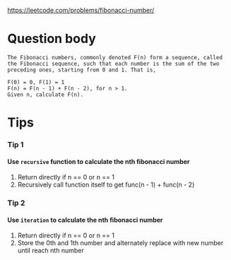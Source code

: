 https://leetcode.com/problems/fibonacci-number/

# Question body
```
The Fibonacci numbers, commonly denoted F(n) form a sequence, called the Fibonacci sequence, such that each number is the sum of the two preceding ones, starting from 0 and 1. That is,

F(0) = 0, F(1) = 1
F(n) = F(n - 1) + F(n - 2), for n > 1.
Given n, calculate F(n).
```

# Tips
### Tip 1
#### Use `recursive` function to calculate the nth fibonacci number

1. Return directly if n == 0 or n == 1
2. Recursively call function itself to get func(n - 1) + func(n - 2)

### Tip 2
#### Use `iteration` to calculate the nth fibonacci number

1. Return directly if n == 0 or n == 1
2. Store the 0th and 1th number and alternately replace with new number until reach nth number
